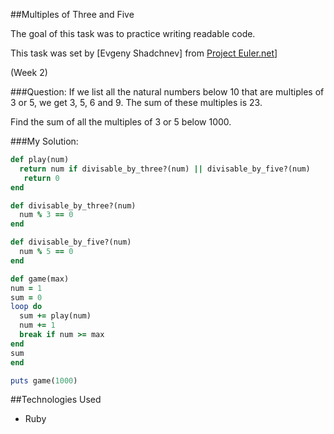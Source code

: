 ##Multiples of Three and Five

The goal of this task was to practice writing readable code.

This task was set by [Evgeny Shadchnev] from [Project Euler.net](projecteuler.net/problem=1)]

(Week 2)

###Question:
If we list all the natural numbers below 10 that are multiples of 3 or 5, we get 3, 5, 6 and 9. The sum of these multiples is 23.

Find the sum of all the multiples of 3 or 5 below 1000.

###My Solution:
```ruby
def play(num)
  return num if divisable_by_three?(num) || divisable_by_five?(num)
   return 0
end

def divisable_by_three?(num)
  num % 3 == 0
end

def divisable_by_five?(num)
  num % 5 == 0
end

def game(max)
num = 1
sum = 0
loop do
  sum += play(num)
  num += 1
  break if num >= max
end
sum
end

puts game(1000)

```


##Technologies Used
- Ruby
